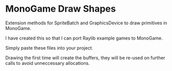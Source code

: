 # MonoGame Draw Shapes

Extension methods for SpriteBatch and GraphicsDevice to draw primitives in MonoGame.

I have created this so that I can port Raylib example games to MonoGame.

Simply paste these files into your project.

Drawing the first time will create the buffers, they will be re-used on further calls to avoid unneccessary allocations.


